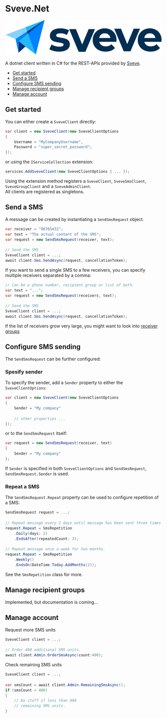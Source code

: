 # Sveve.Net

![Sveve logo](./docs/logo.svg)

A dotnet client written in C# for the REST-APIs provided by [Sveve](https://sveve.no/).

- [Get started](#get-started)
- [Send a SMS](#send-a-sms)
- [Configure SMS sending](#configure-sms-sending)
- [Manage recipient groups](#manage-recipient-groups)
- [Manage account](#manage-account)

## Get started
You can either create a `SveveClient` directly:
```cs
var client = new SveveClient(new SveveClientOptions
{
    Username = "MyCompanyUsername",
    Password = "super_secret_password";
});
```
or using the `IServiceCollection` extension:
```cs
services.AddSveveClient(new SveveClientOptions { ... });
```
Using the extension method registers a `SveveClient`, `SveveSmsClient`, `SveveGroupClient` and a `SveveAdminClient`.  
All clients are registered as singletons.  

## Send a SMS
A message can be created by instantiating a `SendSmsRequest` object.
```cs
var receiver = "98765432";
var text = "The actual content of the SMS";
var request = new SendSmsRequest(receiver, text);

// Send the SMS
SveveClient client = ...;
await client.Sms.SendAsync(request, cancellationToken);
```

If you want to send a single SMS to a few receivers, you can specify multiple receivers separated by a comma:
```cs
// Can be a phone number, recipient group or list of both.
var text = "...";
var request = new SendSmsRequest(receivers, text);

// Send the SMS
SveveClient client = ...;
await client.Sms.SendAsync(request, cancellationToken);
```

If the list of receivers grow very large, you might want to look into [receiver groups](#manage-recipient-groups)

## Configure SMS sending
The `SendSmsRequest` can be further configured:

### Spesify sender
To specify the sender, add a `Sender` property to either the `SveveClientOptions`:
```cs
var client = new SveveClient(new SveveClientOptions
{
    Sender = "My company"
    
    // other properties ...
});
```
or to the `SendSmsRequest` itself:
```cs
var request = new SendSmsRequest(receiver, text)
{
    Sender = "My company"
};
```

If `Sender` is specified in both `SveveClientOptions` and `SendSmsRequest`, `SendSmsRequest.Sender` is used.

### Repeat a SMS
The `SendSmsRequest.Repeat` property can be used to configure repetition of a SMS:
```cs
SendSmsRequest request = ...;

// Repeat message every 2 days until message has been sent three times
request.Repeat = SmsRepetition
    .Daily(days: 2)
    .EndsAfter(repeatedCount: 3);

// Repeat message once a week for two months.
request.Repeat = SmsRepetition
    .Weekly()
    .EndsOn(DateTime.Today.AddMonths(2));
```
See the `SmsRepetition` class for more.

## Manage recipient groups

Implemented, but documentation is coming...

## Manage account
Request more SMS units
```cs
SveveClient client = ...;

// Order 400 additional SMS units.
await client.Admin.OrderSmsAsync(count:400);
```

Check remaining SMS units
```cs
SveveClient client = ...;

var smsCount = await client.Admin.RemainingSmsAsync();
if (smsCount < 400)
{
    // Do stuff if less than 400
    // remaining SMS units.
}
```